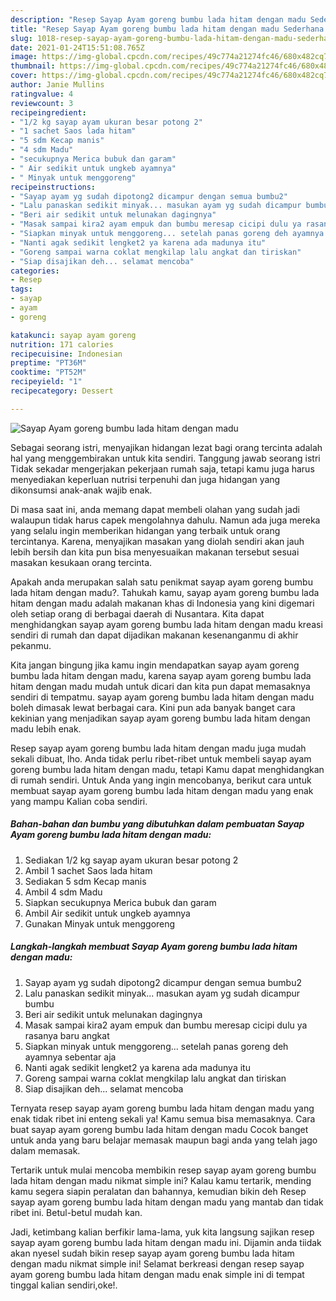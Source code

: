 ```yaml
---
description: "Resep Sayap Ayam goreng bumbu lada hitam dengan madu Sederhana dan Mudah Dibuat"
title: "Resep Sayap Ayam goreng bumbu lada hitam dengan madu Sederhana dan Mudah Dibuat"
slug: 1018-resep-sayap-ayam-goreng-bumbu-lada-hitam-dengan-madu-sederhana-dan-mudah-dibuat
date: 2021-01-24T15:51:08.765Z
image: https://img-global.cpcdn.com/recipes/49c774a21274fc46/680x482cq70/sayap-ayam-goreng-bumbu-lada-hitam-dengan-madu-foto-resep-utama.jpg
thumbnail: https://img-global.cpcdn.com/recipes/49c774a21274fc46/680x482cq70/sayap-ayam-goreng-bumbu-lada-hitam-dengan-madu-foto-resep-utama.jpg
cover: https://img-global.cpcdn.com/recipes/49c774a21274fc46/680x482cq70/sayap-ayam-goreng-bumbu-lada-hitam-dengan-madu-foto-resep-utama.jpg
author: Janie Mullins
ratingvalue: 4
reviewcount: 3
recipeingredient:
- "1/2 kg sayap ayam ukuran besar potong 2"
- "1 sachet Saos lada hitam"
- "5 sdm Kecap manis"
- "4 sdm Madu"
- "secukupnya Merica bubuk dan garam"
- " Air sedikit untuk ungkeb ayamnya"
- " Minyak untuk menggoreng"
recipeinstructions:
- "Sayap ayam yg sudah dipotong2 dicampur dengan semua bumbu2"
- "Lalu panaskan sedikit minyak... masukan ayam yg sudah dicampur bumbu"
- "Beri air sedikit untuk melunakan dagingnya"
- "Masak sampai kira2 ayam empuk dan bumbu meresap cicipi dulu ya rasanya baru angkat"
- "Siapkan minyak untuk menggoreng... setelah panas goreng deh ayamnya sebentar aja"
- "Nanti agak sedikit lengket2 ya karena ada madunya itu"
- "Goreng sampai warna coklat mengkilap lalu angkat dan tiriskan"
- "Siap disajikan deh... selamat mencoba"
categories:
- Resep
tags:
- sayap
- ayam
- goreng

katakunci: sayap ayam goreng 
nutrition: 171 calories
recipecuisine: Indonesian
preptime: "PT36M"
cooktime: "PT52M"
recipeyield: "1"
recipecategory: Dessert

---
```



![Sayap Ayam goreng bumbu lada hitam dengan madu](https://img-global.cpcdn.com/recipes/49c774a21274fc46/680x482cq70/sayap-ayam-goreng-bumbu-lada-hitam-dengan-madu-foto-resep-utama.jpg)

Sebagai seorang istri, menyajikan hidangan lezat bagi orang tercinta adalah hal yang menggembirakan untuk kita sendiri. Tanggung jawab seorang istri Tidak sekadar mengerjakan pekerjaan rumah saja, tetapi kamu juga harus menyediakan keperluan nutrisi terpenuhi dan juga hidangan yang dikonsumsi anak-anak wajib enak.

Di masa  saat ini, anda memang dapat membeli olahan yang sudah jadi walaupun tidak harus capek mengolahnya dahulu. Namun ada juga mereka yang selalu ingin memberikan hidangan yang terbaik untuk orang tercintanya. Karena, menyajikan masakan yang diolah sendiri akan jauh lebih bersih dan kita pun bisa menyesuaikan makanan tersebut sesuai masakan kesukaan orang tercinta. 



Apakah anda merupakan salah satu penikmat sayap ayam goreng bumbu lada hitam dengan madu?. Tahukah kamu, sayap ayam goreng bumbu lada hitam dengan madu adalah makanan khas di Indonesia yang kini digemari oleh setiap orang di berbagai daerah di Nusantara. Kita dapat menghidangkan sayap ayam goreng bumbu lada hitam dengan madu kreasi sendiri di rumah dan dapat dijadikan makanan kesenanganmu di akhir pekanmu.

Kita jangan bingung jika kamu ingin mendapatkan sayap ayam goreng bumbu lada hitam dengan madu, karena sayap ayam goreng bumbu lada hitam dengan madu mudah untuk dicari dan kita pun dapat memasaknya sendiri di tempatmu. sayap ayam goreng bumbu lada hitam dengan madu boleh dimasak lewat berbagai cara. Kini pun ada banyak banget cara kekinian yang menjadikan sayap ayam goreng bumbu lada hitam dengan madu lebih enak.

Resep sayap ayam goreng bumbu lada hitam dengan madu juga mudah sekali dibuat, lho. Anda tidak perlu ribet-ribet untuk membeli sayap ayam goreng bumbu lada hitam dengan madu, tetapi Kamu dapat menghidangkan di rumah sendiri. Untuk Anda yang ingin mencobanya, berikut cara untuk membuat sayap ayam goreng bumbu lada hitam dengan madu yang enak yang mampu Kalian coba sendiri.

<!--inarticleads1-->

##### Bahan-bahan dan bumbu yang dibutuhkan dalam pembuatan Sayap Ayam goreng bumbu lada hitam dengan madu:

1. Sediakan 1/2 kg sayap ayam ukuran besar potong 2
1. Ambil 1 sachet Saos lada hitam
1. Sediakan 5 sdm Kecap manis
1. Ambil 4 sdm Madu
1. Siapkan secukupnya Merica bubuk dan garam
1. Ambil  Air sedikit untuk ungkeb ayamnya
1. Gunakan  Minyak untuk menggoreng




<!--inarticleads2-->

##### Langkah-langkah membuat Sayap Ayam goreng bumbu lada hitam dengan madu:

1. Sayap ayam yg sudah dipotong2 dicampur dengan semua bumbu2
1. Lalu panaskan sedikit minyak... masukan ayam yg sudah dicampur bumbu
1. Beri air sedikit untuk melunakan dagingnya
1. Masak sampai kira2 ayam empuk dan bumbu meresap cicipi dulu ya rasanya baru angkat
1. Siapkan minyak untuk menggoreng... setelah panas goreng deh ayamnya sebentar aja
1. Nanti agak sedikit lengket2 ya karena ada madunya itu
1. Goreng sampai warna coklat mengkilap lalu angkat dan tiriskan
1. Siap disajikan deh... selamat mencoba




Ternyata resep sayap ayam goreng bumbu lada hitam dengan madu yang enak tidak ribet ini enteng sekali ya! Kamu semua bisa memasaknya. Cara buat sayap ayam goreng bumbu lada hitam dengan madu Cocok banget untuk anda yang baru belajar memasak maupun bagi anda yang telah jago dalam memasak.

Tertarik untuk mulai mencoba membikin resep sayap ayam goreng bumbu lada hitam dengan madu nikmat simple ini? Kalau kamu tertarik, mending kamu segera siapin peralatan dan bahannya, kemudian bikin deh Resep sayap ayam goreng bumbu lada hitam dengan madu yang mantab dan tidak ribet ini. Betul-betul mudah kan. 

Jadi, ketimbang kalian berfikir lama-lama, yuk kita langsung sajikan resep sayap ayam goreng bumbu lada hitam dengan madu ini. Dijamin anda tiidak akan nyesel sudah bikin resep sayap ayam goreng bumbu lada hitam dengan madu nikmat simple ini! Selamat berkreasi dengan resep sayap ayam goreng bumbu lada hitam dengan madu enak simple ini di tempat tinggal kalian sendiri,oke!.

